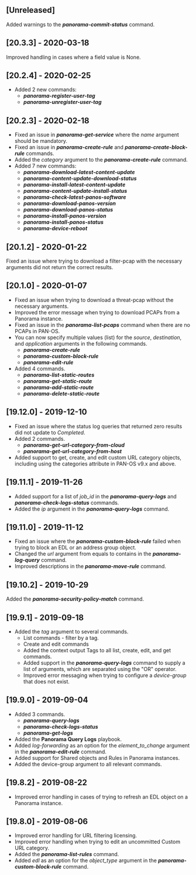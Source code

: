 ## [Unreleased]
Added warnings to the ***panorama-commit-status*** command.

## [20.3.3] - 2020-03-18
Improved handling in cases where a field value is None.

## [20.2.4] - 2020-02-25
  - Added 2 new commands:
    - ***panorama-register-user-tag***
    - ***panorama-unregister-user-tag***

## [20.2.3] - 2020-02-18
  - Fixed an issue in ***panorama-get-service*** where the *name* argument should be mandatory.
  - Fixed an issue in ***panorama-create-rule*** and ***panorama-create-block-rule*** commands.
  - Added the *category* argument to the ***panorama-create-rule*** command.
  - Added 7 new commands:
    - ***panorama-download-latest-content-update***
    - ***panorama-content-update-download-status***
    - ***panorama-install-latest-content-update***
    - ***panorama-content-update-install-status***
    - ***panorama-check-latest-panos-software***
    - ***panorama-download-panos-version***
    - ***panorama-download-panos-status***
    - ***panorama-install-panos-version***
    - ***panorama-install-panos-status***
    - ***panorama-device-reboot***

## [20.1.2] - 2020-01-22
Fixed an issue where trying to download a filter-pcap with the necessary arguments did not return the correct results.

## [20.1.0] - 2020-01-07
  - Fixed an issue when trying to download a threat-pcap without the necessary arguments.
  - Improved the error message when trying to download PCAPs from a Panorama instance.
  - Fixed an issue in the ***panorama-list-pcaps*** command when there are no PCAPs in PAN-OS.
  - You can now specify multiple values (list) for the *source*, *destination*, and *application* arguments in the following commands. 
    - ***panorama-create-rule***
    - ***panorama-custom-block-rule***
    - ***panorama-edit-rule***
  - Added 4 commands.
    - ***panorama-list-static-routes***
    - ***panorama-get-static-route***
    - ***panorama-add-static-route***
    - ***panorama-delete-static-route***

## [19.12.0] - 2019-12-10
  - Fixed an issue where the status log queries that returned zero results did not update to *Completed*.
  - Added 2 commands.
    - ***panorama-get-url-category-from-cloud***
    - ***panorama-get-url-category-from-host***
  - Added support to get, create, and edit custom URL category objects, including using the categories attribute in PAN-OS v9.x and above.


## [19.11.1] - 2019-11-26
  - Added support for a list of *job_id* in the ***panorama-query-logs*** and ***panorama-check-logs-status*** commands.
  - Added the *ip* argument in the ***panorama-query-logs*** command.


## [19.11.0] - 2019-11-12
  - Fixed an issue where the ***panorama-custom-block-rule*** failed when trying to block an EDL or an address group object.
  - Changed the *url* argument from equals to contains in the ***panorama-log-query*** command.
  - Improved descriptions in the ***panorama-move-rule*** command.

## [19.10.2] - 2019-10-29
Added the ***panorama-security-policy-match*** command.

## [19.9.1] - 2019-09-18
- Added the *tag* argument to several commands.
    - List commands - filter by a tag.
    - Create and edit commands
    - Added the context output Tags to all list, create, edit, and get commands.
  - Added support in the ***panorama-query-logs*** command to supply a list of arguments, which are separated using the "OR" operator.
  - Improved error messaging when trying to configure a *device-group* that does not exist.
  
## [19.9.0] - 2019-09-04
  - Added 3 commands.
    - ***panorama-query-logs***
    - ***panorama-check-logs-status***
    - ***panorama-get-logs***
  - Added the **Panorama Query Logs** playbook.
  - Added *log-forwarding* as an option for the *element_to_change* argument in the ***panorama-edit-rule*** command.
  - Added support for Shared objects and Rules in Panorama instances.
  - Added the device-group argument to all relevant commands.
  

## [19.8.2] - 2019-08-22
  - Improved error handling in cases of trying to refresh an EDL object on a Panorama instance.

## [19.8.0] - 2019-08-06
  - Improved error handling for URL filtering licensing.
  - Improved error handling when trying to edit an uncommitted Custom URL category.
  - Added the ***panorama-list-rules*** command.
  - Added *edl* as an option for the *object_type* argument in the ***panorama-custom-block-rule*** command.
